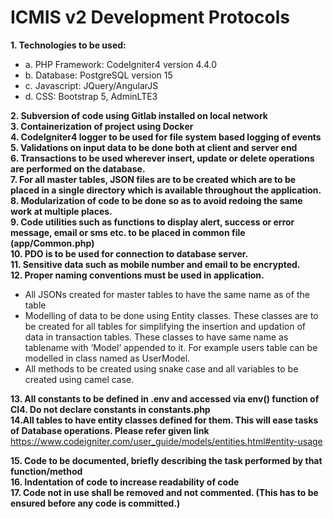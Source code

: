 # ICMIS v2 Development Protocols
**1. Technologies to be used:**<br>
- a. PHP Framework: CodeIgniter4 version 4.4.0<br>
- b. Database: PostgreSQL version 15<br>
- c. Javascript: JQuery/AngularJS<br>
- d. CSS: Bootstrap 5, AdminLTE3<br>

**2. Subversion of code using Gitlab installed on local network**<br>
**3. Containerization of project using Docker**<br>
**4. CodeIgniter4 logger to be used for file system based logging of events**<br>
**5. Validations on input data to be done both at client and server end**<br>
**6. Transactions to be used wherever insert, update or delete operations are performed on the database.**<br>
**7. For all master tables, JSON files are to be created which are to be placed in a single directory which is available throughout the application.**<br>
**8. Modularization of code to be done so as to avoid redoing the same work at multiple places.**<br>
**9. Code utilities such as functions to display alert, success or error message, email or sms etc. to be placed in common file (app/Common.php)**<br>
**10. PDO is to be used for connection to database server.**<br>
**11. Sensitive data such as mobile number and email to be encrypted.**<br>
**12. Proper naming conventions must be used in application.**<br>
- All JSONs created for master tables to have the same name as of the table
- Modelling of data to be done using Entity classes. These classes are to be created for all tables for simplifying the insertion and updation of data in transaction tables. These classes to have same name as tablename with ‘Model’ appended to it. For example users table can be modelled in class named as UserModel.
- All methods to be created using snake case and all variables to be created using camel case.

**13. All constants to be defined in .env and accessed via env() function of CI4. Do not declare constants in constants.php**<br>
**14.All tables to have entity classes defined for them. This will ease tasks of Database operations. Please refer given link**<br>
   https://www.codeigniter.com/user_guide/models/entities.html#entity-usage

**15. Code to be documented, briefly describing the task performed by that function/method**<br>
**16. Indentation of code to increase readability of code**<br>
**17. Code not in use shall be removed and not commented. (This has to be ensured before any code is committed.)**<br>

